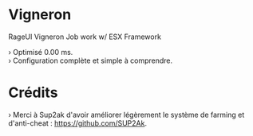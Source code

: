 # Vigneron
RageUI Vigneron Job work w/ ESX Framework

› Optimisé 0.00 ms. <br />
› Configuration complète et simple à comprendre. <br /> 

# Crédits 
› Merci à Sup2ak d'avoir améliorer légèrement le système de farming et d'anti-cheat : https://github.com/SUP2Ak. 
